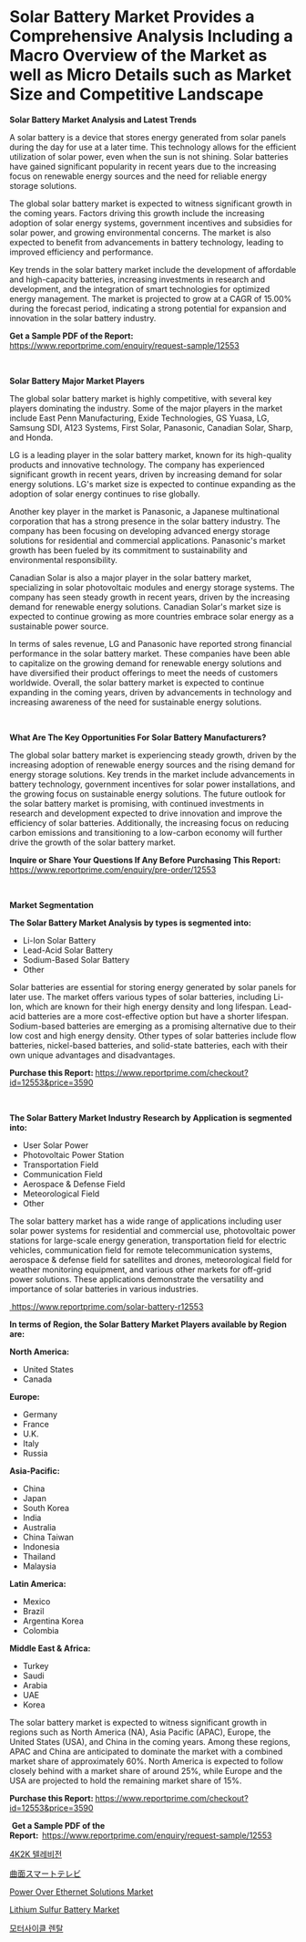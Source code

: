 <p><h1>Solar Battery Market Provides a Comprehensive Analysis Including a Macro Overview of the Market as well as Micro Details such as Market Size and Competitive Landscape</h1></p><p><strong>Solar Battery Market Analysis and Latest Trends</strong></p>
<p><p>A solar battery is a device that stores energy generated from solar panels during the day for use at a later time. This technology allows for the efficient utilization of solar power, even when the sun is not shining. Solar batteries have gained significant popularity in recent years due to the increasing focus on renewable energy sources and the need for reliable energy storage solutions.</p><p>The global solar battery market is expected to witness significant growth in the coming years. Factors driving this growth include the increasing adoption of solar energy systems, government incentives and subsidies for solar power, and growing environmental concerns. The market is also expected to benefit from advancements in battery technology, leading to improved efficiency and performance.</p><p>Key trends in the solar battery market include the development of affordable and high-capacity batteries, increasing investments in research and development, and the integration of smart technologies for optimized energy management. The market is projected to grow at a CAGR of 15.00% during the forecast period, indicating a strong potential for expansion and innovation in the solar battery industry.</p></p>
<p><strong>Get a Sample PDF of the Report:&nbsp;</strong> <a href="https://www.reportprime.com/enquiry/request-sample/12553">https://www.reportprime.com/enquiry/request-sample/12553</a></p>
<p>&nbsp;</p>
<p><strong>Solar Battery Major Market Players</strong></p>
<p><p>The global solar battery market is highly competitive, with several key players dominating the industry. Some of the major players in the market include East Penn Manufacturing, Exide Technologies, GS Yuasa, LG, Samsung SDI, A123 Systems, First Solar, Panasonic, Canadian Solar, Sharp, and Honda.</p><p>LG is a leading player in the solar battery market, known for its high-quality products and innovative technology. The company has experienced significant growth in recent years, driven by increasing demand for solar energy solutions. LG's market size is expected to continue expanding as the adoption of solar energy continues to rise globally.</p><p>Another key player in the market is Panasonic, a Japanese multinational corporation that has a strong presence in the solar battery industry. The company has been focusing on developing advanced energy storage solutions for residential and commercial applications. Panasonic's market growth has been fueled by its commitment to sustainability and environmental responsibility.</p><p>Canadian Solar is also a major player in the solar battery market, specializing in solar photovoltaic modules and energy storage systems. The company has seen steady growth in recent years, driven by the increasing demand for renewable energy solutions. Canadian Solar's market size is expected to continue growing as more countries embrace solar energy as a sustainable power source.</p><p>In terms of sales revenue, LG and Panasonic have reported strong financial performance in the solar battery market. These companies have been able to capitalize on the growing demand for renewable energy solutions and have diversified their product offerings to meet the needs of customers worldwide. Overall, the solar battery market is expected to continue expanding in the coming years, driven by advancements in technology and increasing awareness of the need for sustainable energy solutions.</p></p>
<p>&nbsp;</p>
<p><strong>What Are The Key Opportunities For Solar Battery Manufacturers?</strong></p>
<p><p>The global solar battery market is experiencing steady growth, driven by the increasing adoption of renewable energy sources and the rising demand for energy storage solutions. Key trends in the market include advancements in battery technology, government incentives for solar power installations, and the growing focus on sustainable energy solutions. The future outlook for the solar battery market is promising, with continued investments in research and development expected to drive innovation and improve the efficiency of solar batteries. Additionally, the increasing focus on reducing carbon emissions and transitioning to a low-carbon economy will further drive the growth of the solar battery market.</p></p>
<p><strong>Inquire or Share Your Questions If Any Before Purchasing This Report:</strong> <a href="https://www.reportprime.com/enquiry/pre-order/12553">https://www.reportprime.com/enquiry/pre-order/12553</a></p>
<p>&nbsp;</p>
<p><strong>Market Segmentation</strong></p>
<p><strong>The Solar Battery Market Analysis by types is segmented into:</strong></p>
<p><ul><li>Li-Ion Solar Battery</li><li>Lead-Acid Solar Battery</li><li>Sodium-Based Solar Battery</li><li>Other</li></ul></p>
<p><p>Solar batteries are essential for storing energy generated by solar panels for later use. The market offers various types of solar batteries, including Li-Ion, which are known for their high energy density and long lifespan. Lead-acid batteries are a more cost-effective option but have a shorter lifespan. Sodium-based batteries are emerging as a promising alternative due to their low cost and high energy density. Other types of solar batteries include flow batteries, nickel-based batteries, and solid-state batteries, each with their own unique advantages and disadvantages.</p></p>
<p><strong>Purchase this Report:&nbsp;</strong><a href="https://www.reportprime.com/checkout?id=12553&price=3590">https://www.reportprime.com/checkout?id=12553&price=3590</a></p>
<p>&nbsp;</p>
<p><strong>The Solar Battery Market Industry Research by Application is segmented into:</strong></p>
<p><ul><li>User Solar Power</li><li>Photovoltaic Power Station</li><li>Transportation Field</li><li>Communication Field</li><li>Aerospace & Defense Field</li><li>Meteorological Field</li><li>Other</li></ul></p>
<p><p>The solar battery market has a wide range of applications including user solar power systems for residential and commercial use, photovoltaic power stations for large-scale energy generation, transportation field for electric vehicles, communication field for remote telecommunication systems, aerospace & defense field for satellites and drones, meteorological field for weather monitoring equipment, and various other markets for off-grid power solutions. These applications demonstrate the versatility and importance of solar batteries in various industries.</p></p>
<p><a href="https://www.reportprime.com/solar-battery-r12553">&nbsp;https://www.reportprime.com/solar-battery-r12553</a></p>
<p><strong>In terms of Region, the Solar Battery Market Players available by Region are:</strong></p>
<p>
    <p> <strong> North America: </strong>
        <ul>
            <li>United States</li>
            <li>Canada</li>
        </ul>
        </p> 
    <p> <strong> Europe: </strong>
        <ul>
            <li>Germany</li>
            <li>France</li>
            <li>U.K.</li>
            <li>Italy</li>
            <li>Russia</li>
        </ul>
        </p> 
    <p> <strong> Asia-Pacific: </strong>
        <ul>
            <li>China</li>
            <li>Japan</li>
            <li>South Korea</li>
            <li>India</li>
            <li>Australia</li>
            <li>China Taiwan</li>
            <li>Indonesia</li>
            <li>Thailand</li>
            <li>Malaysia</li>
        </ul>
        </p> 
    <p> <strong> Latin America: </strong>
        <ul>
            <li>Mexico</li>
            <li>Brazil</li>
            <li>Argentina Korea</li>
            <li>Colombia</li>
        </ul>
        </p> 
    <p> <strong> Middle East & Africa: </strong>
        <ul>
            <li>Turkey</li>
            <li>Saudi</li>
            <li>Arabia</li>
            <li>UAE</li>
            <li>Korea</li>
        </ul>
    </p>
    </p>
<p><p>The solar battery market is expected to witness significant growth in regions such as North America (NA), Asia Pacific (APAC), Europe, the United States (USA), and China in the coming years. Among these regions, APAC and China are anticipated to dominate the market with a combined market share of approximately 60%. North America is expected to follow closely behind with a market share of around 25%, while Europe and the USA are projected to hold the remaining market share of 15%.</p></p>
<p><strong>Purchase this Report: </strong><a href="https://www.reportprime.com/checkout?id=12553&price=3590">https://www.reportprime.com/checkout?id=12553&price=3590</a></p>
<p>&nbsp;<strong>Get a Sample PDF of the Report:&nbsp;&nbsp;</strong><a href="https://www.reportprime.com/enquiry/request-sample/12553">https://www.reportprime.com/enquiry/request-sample/12553</a></p>
<p><strong></strong></p>
<p><p><a href="https://github.com/WilburKihn5676/Market-Research-Report-List-1/blob/main/844833171010.md">4K2K 텔레비전</a></p><p><a href="https://github.com/dzy793153605/Market-Research-Report-List-2/blob/main/849218774499.md">曲面スマートテレビ</a></p><p><a href="https://github.com/Sarissaschmalingtr6fz2739/Market-Research-Report-List-2/blob/main/power-over-ethernet-solutions-market.md">Power Over Ethernet Solutions Market</a></p><p><a href="https://github.com/jodemen/Market-Research-Report-List-2/blob/main/lithium-sulfur-battery-market.md">Lithium Sulfur Battery Market</a></p><p><a href="https://github.com/wallacBahrtyinger567686/Market-Research-Report-List-1/blob/main/438362671011.md">모터사이클 렌탈</a></p></p>
